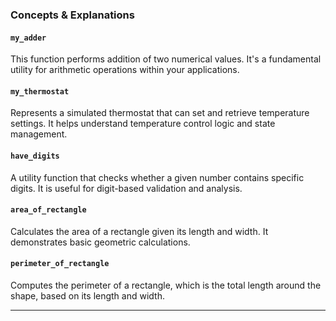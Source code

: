 
### **Concepts & Explanations**

#### `my_adder`
This function performs addition of two numerical values. It's a fundamental utility for arithmetic operations within your applications.

#### `my_thermostat`
Represents a simulated thermostat that can set and retrieve temperature settings. It helps understand temperature control logic and state management.

#### `have_digits`
A utility function that checks whether a given number contains specific digits. It is useful for digit-based validation and analysis.

#### `area_of_rectangle`
Calculates the area of a rectangle given its length and width. It demonstrates basic geometric calculations.

#### `perimeter_of_rectangle`
Computes the perimeter of a rectangle, which is the total length around the shape, based on its length and width.

---